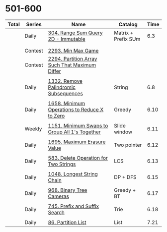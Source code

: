 # 501-600

| Total | Series  | Name                                                         | Catalog             | Time |
| ----- | ------- | ------------------------------------------------------------ | ------------------- | ---- |
|       | Daily   | [304. Range Sum Query 2D - Immutable](https://leetcode.com/problems/range-sum-query-2d-immutable/) | Matrix + Prefix SUm | 6.3  |
|       |         |                                                              |                     |      |
|       |         |                                                              |                     |      |
|       | Contest | [2293. Min Max Game](https://leetcode.com/problems/min-max-game) |                     |      |
|       | Contest | [2294. Partition Array Such That Maximum Differ](https://leetcode.com/problems/partition-array-such-that-maximum-difference-is-k) |                     |      |
|       |         |                                                              |                     |      |
|       | Daily   | [1332. Remove Palindromic Subsequences](https://leetcode.com/problems/remove-palindromic-subsequences/) | String              | 6.8  |
|       |         |                                                              |                     |      |
|       | Daily   | [1658. Minimum Operations to Reduce X to Zero](https://leetcode.com/problems/minimum-operations-to-reduce-x-to-zero/) | Greedy              | 6.10 |
|       |         |                                                              |                     |      |
|       | Weekly  | [1151. Minimum Swaps to Group All 1's Together](https://leetcode.com/problems/minimum-swaps-to-group-all-1s-together) | Slide window        | 6.11 |
|       |         |                                                              |                     |      |
|       | Daily   | [1695. Maximum Erasure Value](https://leetcode.com/problems/maximum-erasure-value/) | Two pointer         | 6.12 |
|       |         |                                                              |                     |      |
|       | Daily   | [583. Delete Operation for Two Strings](https://leetcode.com/problems/delete-operation-for-two-strings/) | LCS                 | 6.13 |
|       |         |                                                              |                     |      |
|       | Daily   | [1048. Longest String Chain](https://leetcode.com/problems/longest-string-chain/) | DP + DFS            | 6.15 |
|       |         |                                                              |                     |      |
|       | Daily   | [968. Binary Tree Cameras](https://leetcode.com/problems/binary-tree-cameras/) | Greedy + BT         | 6.17 |
|       |         |                                                              |                     |      |
|       | Daily   | [745. Prefix and Suffix Search](https://leetcode.com/problems/prefix-and-suffix-search/) | Trie                | 6.18 |
|       |         |                                                              |                     |      |
|       | Daily   | [86. Partition List](https://leetcode.com/problems/partition-list/) | List                | 7.21 |